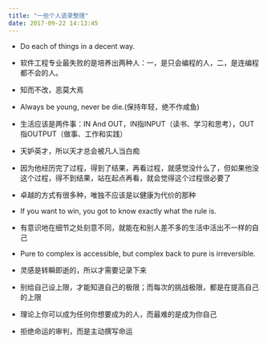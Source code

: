 ```yaml
---
title: "一些个人语录整理"
date: 2017-09-22 14:13:45
---
```


- Do each of things in a decent way.

- 软件工程专业最失败的是培养出两种人：一，是只会编程的人，二，是连编程都不会的人。

- 知而不改，恶莫大焉

- Always be young, never be die.(保持年轻，绝不作咸鱼)

- 生活应该是两件事：IN And OUT，IN指INPUT（读书、学习和思考），OUT指OUTPUT（做事、工作和实践）

- 天妒英才，所以天才总会被凡人当白痴

- 因为他经历完了过程，得到了结果，再看过程，就感觉没什么了，但如果他没这个过程，得不到结果，站在起点再看，就会觉得这个过程很必要了

- 卓越的方式有很多种，唯独不应该是以健康为代价的那种

- If you want to win, you got to know exactly what the rule is.

- 有意识地在细节之处刻意不同，就能在和别人差不多的生活中活出不一样的自己

- Pure to complex is accessible, but complex back to pure is irreversible.

- 灵感是转瞬即逝的，所以才需要记录下来

- 别给自己设上限，才能知道自己的极限；而每次的挑战极限，都是在提高自己的上限

- 理论上你可以成为任何你想要成为的人，而最难的是成为你自己

- 拒绝命运的审判，而是主动撰写命运